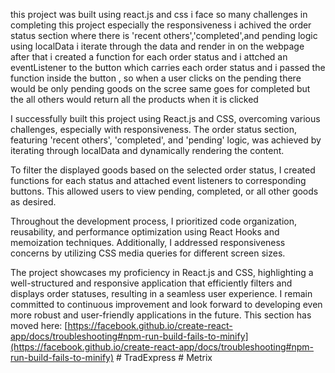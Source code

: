 this project was built using react.js and css i face so many challenges in completing this project especially the responsiveness i achived the order status section where there is 'recent others','completed',and pending logic using localData i iterate through the data and render in on the webpage after that i created a function for each order status and i attched an eventListener to the button which carries each order status  and i passed  the function inside the button , so when a user clicks on the pending there would be only pending goods on the scree same goes for completed but the all others would return all the products when it is clicked






I successfully built this project using React.js and CSS, overcoming various challenges, especially with responsiveness. The order status section, featuring 'recent others', 'completed', and 'pending' logic, was achieved by iterating through localData and dynamically rendering the content.

To filter the displayed goods based on the selected order status, I created functions for each status and attached event listeners to corresponding buttons. This allowed users to view pending, completed, or all other goods as desired.

Throughout the development process, I prioritized code organization, reusability, and performance optimization using React Hooks and memoization techniques. Additionally, I addressed responsiveness concerns by utilizing CSS media queries for different screen sizes.

The project showcases my proficiency in React.js and CSS, highlighting a well-structured and responsive application that efficiently filters and displays order statuses, resulting in a seamless user experience. I remain committed to continuous improvement and look forward to developing even more robust and user-friendly applications in the future.
This section has moved here: [https://facebook.github.io/create-react-app/docs/troubleshooting#npm-run-build-fails-to-minify](https://facebook.github.io/create-react-app/docs/troubleshooting#npm-run-build-fails-to-minify)
#   T r a d E x p r e s s 
 
 #   M e t r i x 
 
 
